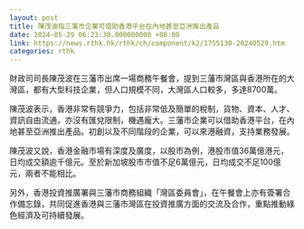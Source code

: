 ```yaml
---
layout: post
title: 陳茂波指三藩市企業可借助香港平台在內地甚至亞洲推出產品
date: 2024-05-29 06:23:38.000000000 +08:00
link: https://news.rthk.hk/rthk/ch/component/k2/1755130-20240529.htm
categories: rthk
---
```


財政司司長陳茂波在三藩市出席一場商務午餐會，提到三藩市灣區與香港所在的大灣區，都有大型科技企業，但人口規模不同，大灣區人口較多，多達8700萬。

陳茂波表示，香港非常有競爭力，包括非常低及簡單的稅制，貨物、資本、人才、資訊自由流通，亦沒有匯兌限制，機遇龐大。三藩市企業可以借助香港平台，在內地甚至亞洲推出產品。初創以及不同階段的企業，可以來港融資，支持業務發展。

陳茂波又說，香港金融市場有深度及廣度，以股市為例，港股市值36萬億港元，日均成交額逾千億元。至於新加坡股市市值不足6萬億元，日均成交不足100億元，兩者不能相比。

另外，香港投資推廣署與三藩市商務組織「灣區委員會」，在午餐會上亦有簽署合作備忘錄，共同促進香港與三藩市灣區在投資推廣方面的交流及合作，重點推動綠色經濟及可持續發展。
